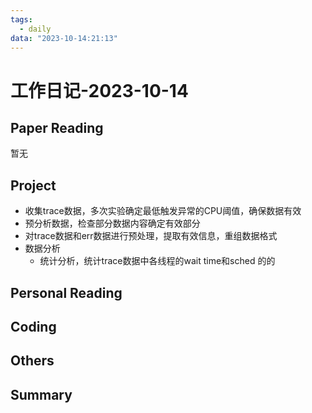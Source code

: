 ```yaml
---
tags:
  - daily
data: "2023-10-14:21:13"
---
```

# 工作日记-2023-10-14
## Paper Reading
暂无
## Project
- 收集trace数据，多次实验确定最低触发异常的CPU阈值，确保数据有效
- 预分析数据，检查部分数据内容确定有效部分
- 对trace数据和err数据进行预处理，提取有效信息，重组数据格式
- 数据分析
	- 统计分析，统计trace数据中各线程的wait time和sched 的的
## Personal Reading
## Coding
## Others
## Summary
